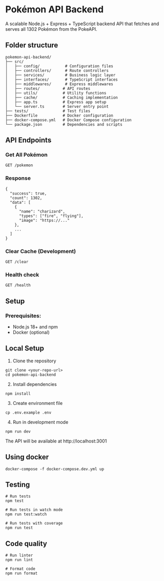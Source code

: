 # Pokémon API Backend
A scalable Node.js + Express + TypeScript backend API that fetches and serves all 1302 Pokémon from the PokeAPI.

## Folder structure 
```
pokemon-api-backend/
├── src/
│   ├── config/           # Configuration files
│   ├── controllers/      # Route controllers
│   ├── services/         # Business logic layer
│   ├── interfaces/       # TypeScript interfaces
│   ├── middlewares/      # Express middlewares
│   ├── routes/          # API routes
│   ├── utils/           # Utility functions
│   ├── cache/           # Caching implementation
│   ├── app.ts           # Express app setup
│   └── server.ts        # Server entry point
├── tests/               # Test files
├── Dockerfile           # Docker configuration
├── docker-compose.yml   # Docker Compose configuration
└── package.json         # Dependencies and scripts
```
## API Endpoints
### Get All Pokémon
```
GET /pokemon
```
### Response
```
{
  "success": true,
  "count": 1302,
  "data": [
    {
      "name": "charizard",
      "types": ["fire", "flying"],
      "image": "https://..."
    },
    ...
  ]
}
```
### Clear Cache (Development)
```
GET /clear
```

### Health check
```
GET /health
```


## Setup

### Prerequisites:

- Node.js 18+ and npm
- Docker (optional)

## Local Setup

1. Clone the repository
```
git clone <your-repo-url>
cd pokemon-api-backend
```

2. Install dependencies
```
npm install
```
3. Create environment file
```
cp .env.example .env
```

4. Run in development mode
```
npm run dev
```

The API will be available at http://localhost:3001


## Using docker
```
docker-compose -f docker-compose.dev.yml up
```

## Testing
```
# Run tests
npm test

# Run tests in watch mode
npm run test:watch

# Run tests with coverage
npm run test
```

## Code quality
```
# Run linter
npm run lint

# Format code
npm run format
```
